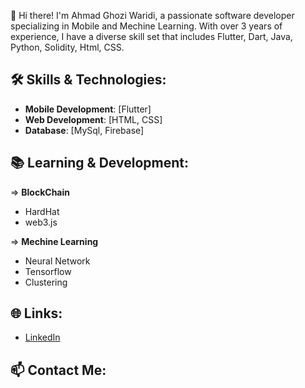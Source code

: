 👋 Hi there! I'm Ahmad Ghozi Waridi, a passionate software developer specializing in Mobile and Mechine Learning. With over 3 years of experience, I have a diverse skill set that includes Flutter, Dart, Java, Python, Solidity, Html, CSS.

## 🛠 Skills & Technologies:
- **Mobile Development**: [Flutter]
- **Web Development**: [HTML, CSS]
- **Database**: [MySql, Firebase]


## 📚 Learning & Development:
=> **BlockChain**
  - HardHat
  - web3.js
    
=> **Mechine Learning**
  - Neural Network
  - Tensorflow
  - Clustering

## 🌐 Links:
- [LinkedIn](Link)

## 📫 Contact Me:



